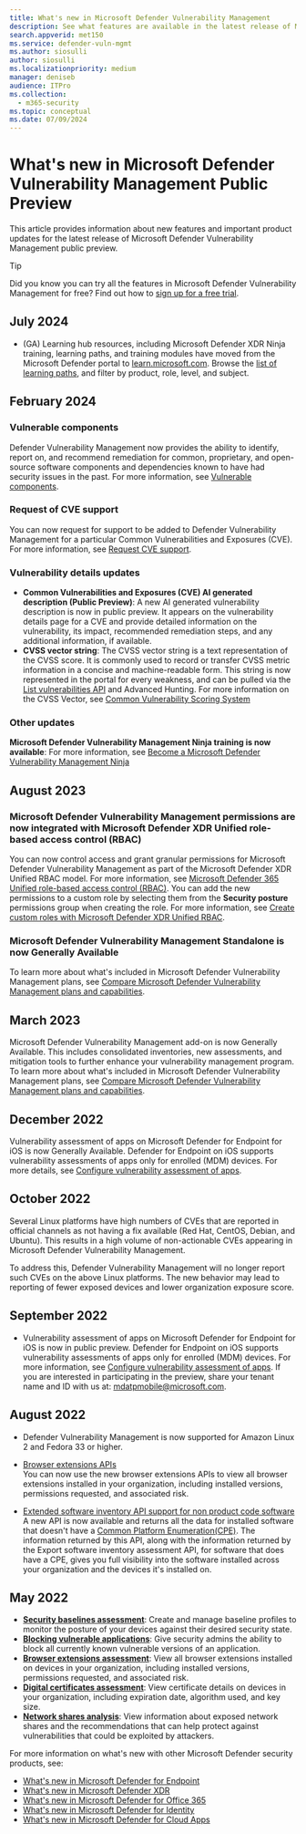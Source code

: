 ```yaml
---
title: What's new in Microsoft Defender Vulnerability Management
description: See what features are available in the latest release of Microsoft Defender for Vulnerability Management
search.appverid: met150
ms.service: defender-vuln-mgmt
ms.author: siosulli
author: siosulli
ms.localizationpriority: medium
manager: deniseb
audience: ITPro
ms.collection:
  - m365-security
ms.topic: conceptual
ms.date: 07/09/2024
---
```


# What's new in Microsoft Defender Vulnerability Management Public Preview

This article provides information about new features and important product updates for the latest release of Microsoft Defender Vulnerability Management public preview.

> [!TIP]
> Did you know you can try all the features in Microsoft Defender Vulnerability Management for free? Find out how to [sign up for a free trial](defender-vulnerability-management-trial.md).

## July 2024

- (GA) Learning hub resources, including Microsoft Defender XDR Ninja training, learning paths, and training modules have moved from the Microsoft Defender portal to [learn.microsoft.com](https://go.microsoft.com/fwlink/?linkid=2273118). Browse the [list of learning paths](/training/browse/?products=m365-ems-cloud-app-security%2Cdefender-for-cloud-apps%2Cdefender-identity%2Cm365-information-protection%2Cm365-threat-protection%2Cmdatp%2Cdefender-office365&expanded=m365%2Coffice-365), and filter by product, role, level, and subject. 

## February 2024

### Vulnerable components

Defender Vulnerability Management now provides the ability to identify, report on, and recommend remediation for common, proprietary, and open-source software components and dependencies known to have had security issues in the past. For more information, see [Vulnerable components](tvm-vulnerable-components.md).

### Request of CVE support

You can now request for support to be added to Defender Vulnerability Management for a particular Common Vulnerabilities and Exposures (CVE). For more information, see [Request CVE support](tvm-weaknesses.md#request-cve-support).

### Vulnerability details updates

- **Common Vulnerabilities and Exposures (CVE) AI generated description (Public Preview)**: A new AI generated vulnerability description is now in public preview. It appears on the vulnerability details page for a CVE and provide detailed information on the vulnerability, its impact, recommended remediation steps, and any additional information, if available.
- **CVSS vector string**: The CVSS vector string is a text representation of the CVSS score. It is commonly used to record or transfer CVSS metric information in a concise and machine-readable form. This string is now represented in the portal for every weakness, and can be pulled via the [List vulnerabilities API](/defender-endpoint/api/get-all-vulnerabilities) and Advanced Hunting. For more information on the CVSS Vector, see [Common Vulnerability Scoring System](https://www.first.org/cvss/specification-document#:~:text=The%20Common%20Vulnerability%20Scoring%20System,Threat%2C%20Environmental%2C%20and%20Supplemental)

### Other updates

**Microsoft Defender Vulnerability Management Ninja training is now available**: For more information, see [Become a Microsoft Defender Vulnerability Management Ninja](https://techcommunity.microsoft.com/t5/microsoft-defender-vulnerability/become-a-microsoft-defender-vulnerability-management-ninja/ba-p/4003011)

## August 2023

<a name='microsoft-defender-vulnerability-management-permissions-are-now-integrated-with-microsoft-365-defender-unified-role-based-access-control-rbac'></a>

### Microsoft Defender Vulnerability Management permissions are now integrated with Microsoft Defender XDR Unified role-based access control (RBAC)

You can now control access and grant granular permissions for Microsoft Defender Vulnerability Management as part of the Microsoft Defender XDR Unified RBAC model. For more information, see [Microsoft Defender 365 Unified role-based access control (RBAC)](/defender-xdr/manage-rbac). You can add the new permissions to a custom role by selecting them from the **Security posture** permissions group when creating the role. For more information, see [Create custom roles with Microsoft Defender XDR Unified RBAC](/defender-xdr/create-custom-rbac-roles).

### Microsoft Defender Vulnerability Management Standalone is now Generally Available

To learn more about what's included in Microsoft Defender Vulnerability Management plans, see [Compare Microsoft Defender Vulnerability Management plans and capabilities](defender-vulnerability-management-capabilities.md).

## March 2023

Microsoft Defender Vulnerability Management add-on is now Generally Available. This includes consolidated inventories, new assessments, and mitigation tools to further enhance your vulnerability management program. To learn more about what's included in Microsoft Defender Vulnerability Management plans, see [Compare Microsoft Defender Vulnerability Management plans and capabilities](defender-vulnerability-management-capabilities.md).

## December 2022

Vulnerability assessment of apps on Microsoft Defender for Endpoint for iOS is now Generally Available. Defender for Endpoint on iOS supports vulnerability assessments of apps only for enrolled (MDM) devices. For more details,  see [Configure vulnerability assessment of apps](/defender-endpoint/ios-configure-features#configure-vulnerability-assessment-of-apps).

## October 2022

Several Linux platforms have high numbers of CVEs that are reported in official channels as not having a fix available (Red Hat, CentOS, Debian, and Ubuntu). This results in a high volume of non-actionable CVEs appearing in Microsoft Defender Vulnerability Management.

To address this, Defender Vulnerability Management will no longer report such CVEs on the above Linux platforms. The new behavior may lead to reporting of fewer exposed devices and lower organization exposure score.

## September 2022

- Vulnerability assessment of apps on Microsoft Defender for Endpoint for iOS is now in public preview. Defender for Endpoint on iOS supports vulnerability assessments of apps only for enrolled (MDM) devices. For more information, see [Configure vulnerability assessment of apps](/defender-endpoint/ios-configure-features#configure-vulnerability-assessment-of-apps). If you are interested in participating in the preview, share your tenant name and ID with us at: [mdatpmobile@microsoft.com](mailto:mdatpmobile@microsoft.com).

## August 2022

- Defender Vulnerability Management is now supported for Amazon Linux 2 and Fedora 33 or higher.

- [Browser extensions APIs](/defender-endpoint/api/get-assessment-browser-extensions) </br>
  You can now use the new browser extensions APIs to view all browser extensions installed in your organization, including installed versions, permissions requested,  and associated risk.

- [Extended software inventory API support for non product code software](/defender-endpoint/api/get-assessment-non-cpe-software-inventory) </br>
  A new API is now available and returns all the data for installed software that doesn't have a [Common Platform Enumeration(CPE)](https://nvd.nist.gov/products/cpe). The information returned by this API, along with the information returned by the Export software inventory assessment API, for software that does have a CPE, gives you full visibility into the software installed across your organization and the devices it's installed on.

## May 2022

- **[Security baselines assessment](tvm-security-baselines.md)**: Create and manage baseline profiles to monitor the posture of your devices against their desired security state.
- **[Blocking vulnerable applications](tvm-block-vuln-apps.md)**: Give security admins the ability to block all currently known vulnerable versions of an application.
- **[Browser extensions assessment](tvm-browser-extensions.md)**: View all browser extensions installed on devices in your organization, including installed versions, permissions requested, and associated risk.
- **[Digital certificates assessment](tvm-certificate-inventory.md)**: View certificate details on devices in your organization, including expiration date, algorithm used, and key size.
- **[Network shares analysis](tvm-network-share-assessment.md)**: View information about exposed network shares and the recommendations that can help protect against vulnerabilities that could be exploited by attackers.

For more information on what's new with other Microsoft Defender security products, see:

- [What's new in Microsoft Defender for Endpoint](/defender-endpoint/whats-new-in-microsoft-defender-endpoint)
- [What's new in Microsoft Defender XDR](/defender-xdr/whats-new)
- [What's new in Microsoft Defender for Office 365](/defender-office-365/defender-for-office-365-whats-new)
- [What's new in Microsoft Defender for Identity](/defender-for-identity/whats-new)
- [What's new in Microsoft Defender for Cloud Apps](/cloud-app-security/release-notes)
